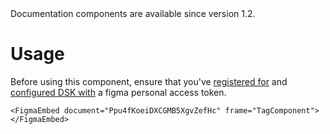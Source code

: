 <Banner title="Version Feature">
  Documentation components are available since version 1.2.
</Banner>

# Usage

Before using this component, ensure that you've [registered for](https://www.figma.com/developers/api#access-tokens)
and [configured DSK with](The-Design-Definitions-Tree/Configuration)
a figma personal access token.

```
<FigmaEmbed document="Ppu4fKoeiDXCGMB5XgvZefHc" frame="TagComponent"></FigmaEmbed>
```
